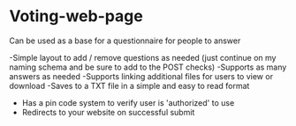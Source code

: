 # Voting-web-page
Can be used as a base for a questionnaire for people to answer

-Simple layout to add / remove questions as needed (just continue on my naming schema and be sure to add to the POST checks)
-Supports as many answers as needed
-Supports linking additional files for users to view or download
-Saves to a TXT file in a simple and easy to read format
- Has a pin code system to verify user is 'authorized' to use
- Redirects to your website on successful submit
